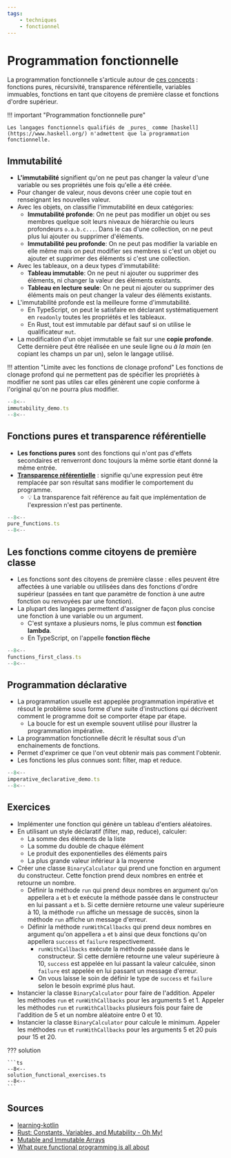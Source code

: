 ```yaml
---
tags:
    - techniques
    - fonctionnel
---
```


# Programmation fonctionnelle

La programmation fonctionnelle s'articule autour de [ces concepts](https://www.geeksforgeeks.org/functional-programming-paradigm) : fonctions pures, récursivité, transparence référentielle, variables immuables, fonctions en tant que citoyens de première classe et fonctions d'ordre supérieur.

!!! important "Programmation fonctionnelle pure"

    Les langages fonctionnels qualifiés de _pures_ comme [haskell](https://www.haskell.org/) n'admettent que la programmation fonctionnelle.

## Immutabilité

-   **L'immutabilité** signifient qu'on ne peut pas changer la valeur d'une variable ou ses propriétés une fois qu'elle a été créée.
-   Pour changer de valeur, nous devons créer une copie tout en renseignant les nouvelles valeur.
-   Avec les objets, on classifie l'immutabilité en deux catégories:
    -   **Immutabilité profonde**: On ne peut pas modifier un objet ou ses membres quelque soit leurs niveaux de hiérarchie ou leurs profondeurs `o.a.b.c...`. Dans le cas d'une collection, on ne peut plus lui ajouter ou supprimer d'éléments.
    -   **Immutabilité peu profonde**: On ne peut pas modifier la variable en elle même mais on peut modifier ses membres si c'est un objet ou ajouter et supprimer des éléments si c'est une collection.
-   Avec les tableaux, on a deux types d'immutabilité:
    -   **Tableau immutable**: On ne peut ni ajouter ou supprimer des éléments, ni changer la valeur des éléments existants.
    -   **Tableau en lecture seule**: On ne peut ni ajouter ou supprimer des éléments mais on peut changer la valeur des éléments existants.
-   L'immutabilité profonde est la meilleure forme d'immutabilité.
    -   En TypeScript, on peut le satisfaire en déclarant systématiquement en `readonly` toutes les propriétés et les tableaux.
    -   En Rust, tout est immutable par défaut sauf si on utilise le qualificateur `mut`.
-   La modification d'un objet immutable se fait sur une **copie profonde**. Cette dernière peut être réalisée en une seule ligne ou _à la main_ (en copiant les champs un par un), selon le langage utilisé.

!!! attention "Limite avec les fonctions de clonage profond"
Les fonctions de clonage profond qui ne permettent pas de spécifier les propriétés à modifier ne sont pas utiles car elles génèrent une copie conforme à l'original qu'on ne pourra plus modifier.

```ts title="Immutabilité"
--8<--
immutability_demo.ts
--8<--
```

## Fonctions pures et transparence référentielle

-   **Les fonctions pures** sont des fonctions qui n'ont pas d'effets secondaires et renverront donc toujours la même sortie étant donné la même entrée.
-   [**Transparence référentielle**](https://ericnormand.me/podcast/what-is-referential-transparency) : signifie qu'une expression peut être remplacée par son résultat sans modifier le comportement du programme.
    -   :bulb: La transparence fait référence au fait que implémentation de l'expression n'est pas pertinente.

```ts
--8<--
pure_functions.ts
--8<--
```

## Les fonctions comme citoyens de première classe

-   Les fonctions sont des citoyens de première classe : elles peuvent être affectées à une variable ou utilisées dans des fonctions d'ordre supérieur (passées en tant que paramètre de fonction à une autre fonction ou renvoyées par une fonction).
-   La plupart des langages permettent d'assigner de façon plus concise une fonction à une variable ou un argument.
    -   C'est syntaxe a plusieurs noms, le plus commun est **fonction lambda**.
    -   En TypeScript, on l'appelle **fonction flèche**

```ts
--8<--
functions_first_class.ts
--8<--
```

## Programmation déclarative

-   La programmation usuelle est appeplée programmation impérative et résout le problème sous forme d'une suite d'instructions qui décrivent comment le programme doit se comporter étape par étape.
    -   La boucle for est un exemple souvent utilisé pour illustrer la programmation impérative.
-   La programmation fonctionnelle décrit le résultat sous d'un enchainements de fonctions.
-   Permet d'exprimer ce que l'on veut obtenir mais pas comment l'obtenir.
-   Les fonctions les plus connues sont: filter, map et reduce.

```ts
--8<--
imperative_declarative_demo.ts
--8<--
```

## Exercices

-   Implémenter une fonction qui génère un tableau d'entiers aléatoires.
-   En utilisant un style déclaratif (filter, map, reduce), calculer:
    -   La somme des éléments de la liste
    -   La somme du double de chaque élément
    -   Le produit des exponentielles des éléments pairs
    -   La plus grande valeur inférieur à la moyenne
-   Créer une classe `BinaryCalculator` qui prend une fonction en argument du constructeur. Cette fonction prend deux nombres en entrée et retourne un nombre.
    -   Définir la méthode `run` qui prend deux nombres en argument qu'on appellera `a` et `b` et exécute la méthode passée dans le constructeur en lui passant `a` et `b`. Si cette dernière retourne une valeur supérieure à 10, la méthode `run` affiche un message de succès, sinon la méthode `run` affiche un message d'erreur.
    -   Définir la méthode `runWithCallbacks` qui prend deux nombres en argument qu'on appellera `a` et `b` ainsi que deux fonctions qu'on appellera `success` et `failure` respectivement.
        -   `runWithCallbacks` exécute la méthode passée dans le constructeur. Si cette dernière retourne une valeur supérieure à 10, `success` est appelée en lui passant la valeur calculée, sinon `failure` est appelée en lui passant un message d'erreur.
        -   On vous laisse le soin de définir le type de `success` et `failure` selon le besoin exprimé plus haut.
-   Instancier la classe `BinaryCalculator` pour faire de l'addition. Appeler les méthodes `run` et `runWithCallbacks` pour les arguments 5 et 1. Appeler les méthodes `run` et `runWithCallbacks` plusieurs fois pour faire de l'addition de 5 et un nombre aléatoire entre 0 et 10.
-   Instancier la classe `BinaryCalculator` pour calcule le minimum. Appeler les méthodes `run` et `runWithCallbacks` pour les arguments 5 et 20 puis pour 15 et 20.

??? solution

    ```ts
    --8<--
    solution_functional_exercises.ts
    --8<--
    ```

## Sources

-   [learning-kotlin](https://worldline.github.io/learning-kotlin/en/kotlin-features/#functional-programming)
-   [Rust: Constants, Variables, and Mutability - Oh My!](https://oswalt.dev/2020/03/rust-constants-variables-and-mutability-oh-my/)
-   [Mutable and Immutable Arrays](https://www.educative.io/courses/learn-typescript-complete-course/q2Q6MZXP4yR)
-   [What pure functional programming is all about](https://www.fpcomplete.com/blog/2017/04/pure-functional-programming/)
